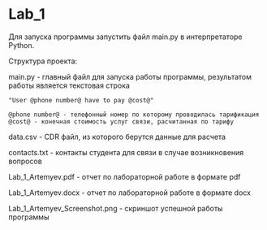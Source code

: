 # Lab_1

Для запуска программы запустить файл main.py в интерпретаторе Python.

Структура проекта:

main.py - главный файл для запуска работы программы, результатом работы является текстовая строка 
	
	"User @phone number@ have to pay @cost@"
	
	@phone number@ - телефонный номер по которому проводилась тарификация
	@cost@ - конечная стоимость услуг связи, расчитанная по тарифу
	
data.csv - CDR файл, из которого берутся данные для расчета

contacts.txt - контакты студента для связи в случае возникновения вопросов

Lab_1_Artemyev.pdf - отчет по лабораторной работе в формате pdf

Lab_1_Artemyev.docx - отчет по лабораторной работе в формате docx

Lab_1_Artemyev_Screenshot.png - скриншот успешной работы программы
